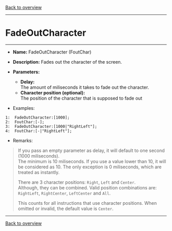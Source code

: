 [Back to overview](index.md)

---
# FadeOutCharacter
---
- **Name:** FadeOutCharacter (FoutChar)
- **Description:** Fades out the character of the screen.
- **Parameters:**
  - **Delay:**  
    The amount of miliseconds it takes to fade out the character.
  - **Character position (optional):**  
    The position of the character that is supposed to fade out
 
- Examples:
```
1:  FadeOutCharacter:[1000];
2:  FoutChar:[-];
3:  FadeOutCharacter:[1000|"RightLeft"];
4:  FoutChar:[-|"RightLeft"];
```

- Remarks:
> If you pass an empty parameter as delay, it will default to one second (1000 miliseconds).  
The minimum is 10 miliseconds. If you use a value lower than 10, it will be considered as 10. The only exception is 0 miliseconds, which are treated as instantly.
> 
> There are 3 character positions: `Right`, `Left` and `Center`.  
> Although, they can be combined. Valid position combinations are: `RightLeft`, `RightCenter`, `LeftCenter` and `All`.
> 
> This counts for all instructions that use character positions. When omitted or invalid, the default value is `Center`.

---
[Back to overview](index.md)